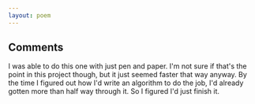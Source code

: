 ```yaml
---
layout: poem
---
```


## Comments

I was able to do this one with just pen and paper. I'm not sure if that's the
point in this project though, but it just seemed faster that way anyway. By the
time I figured out how I'd write an algorithm to do the job, I'd already gotten
more than half way through it. So I figured I'd just finish it.
